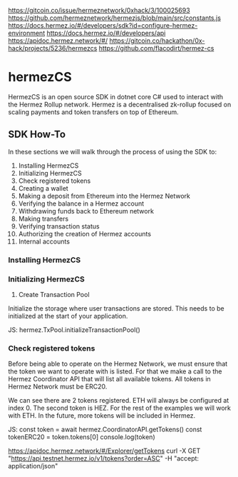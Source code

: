https://gitcoin.co/issue/hermeznetwork/0xhack/3/100025693
https://github.com/hermeznetwork/hermezjs/blob/main/src/constants.js
https://docs.hermez.io/#/developers/sdk?id=configure-hermez-environment
https://docs.hermez.io/#/developers/api
https://apidoc.hermez.network/#/
https://gitcoin.co/hackathon/0x-hack/projects/5236/hermezcs
https://github.com/flacodirt/hermez-cs

# hermezCS
HermezCS is an open source SDK in dotnet core C# used to interact with the Hermez Rollup network. Hermez is a decentralised zk-rollup focused on scaling payments and token transfers on top of Ethereum. 

## SDK How-To

In these sections we will walk through the process of using the SDK to:

1. Installing HermezCS
1. Initializing HermezCS
1. Check registered tokens
1. Creating a wallet
1. Making a deposit from Ethereum into the Hermez Network
1. Verifying the balance in a Hermez account
1. Withdrawing funds back to Ethereum network
1. Making transfers
1. Verifying transaction status
1. Authorizing the creation of Hermez accounts
1. Internal accounts

### Installing HermezCS

### Initializing HermezCS

1. Create Transaction Pool

Initialize the storage where user transactions are stored. This needs to be initialized at the start of your application.

JS:
hermez.TxPool.initializeTransactionPool()

### Check registered tokens

Before being able to operate on the Hermez Network, we must ensure that the token we want to operate with is listed. For that we make a call to the Hermez Coordinator API that will list all available tokens. All tokens in Hermez Network must be ERC20.

We can see there are 2 tokens registered. ETH will always be configured at index 0. The second token is HEZ. For the rest of the examples we will work with ETH. In the future, more tokens will be included in Hermez.

JS:
const token = await hermez.CoordinatorAPI.getTokens()
const tokenERC20 = token.tokens[0]
console.log(token)

https://apidoc.hermez.network/#/Explorer/getTokens
curl -X GET "https://api.testnet.hermez.io/v1/tokens?order=ASC" -H  "accept: application/json"

